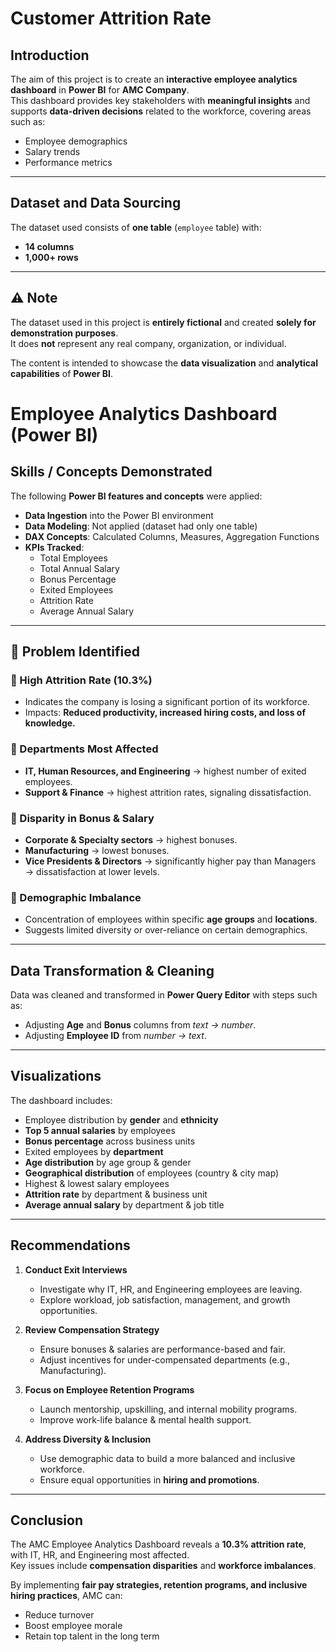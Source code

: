 # Customer Attrition Rate

## Introduction
The aim of this project is to create an **interactive employee analytics dashboard** in **Power BI** for **AMC Company**.  
This dashboard provides key stakeholders with **meaningful insights** and supports **data-driven decisions** related to the workforce, covering areas such as:

- Employee demographics  
- Salary trends  
- Performance metrics  

---

## Dataset and Data Sourcing
The dataset used consists of **one table** (`employee` table) with:  

- **14 columns**  
- **1,000+ rows**  

---

## ⚠️ Note
The dataset used in this project is **entirely fictional** and created **solely for demonstration purposes**.  
It does **not** represent any real company, organization, or individual.  

The content is intended to showcase the **data visualization** and **analytical capabilities** of **Power BI**.
# Employee Analytics Dashboard (Power BI)

## Skills / Concepts Demonstrated
The following **Power BI features and concepts** were applied:


- **Data Ingestion** into the Power BI environment
- **Data Modeling**: Not applied (dataset had only one table)
- **DAX Concepts**: Calculated Columns, Measures, Aggregation Functions
- **KPIs Tracked**:  
  - Total Employees  
  - Total Annual Salary  
  - Bonus Percentage  
  - Exited Employees  
  - Attrition Rate  
  - Average Annual Salary  

---

## 🚨 Problem Identified

### 🔴 High Attrition Rate (10.3%)
- Indicates the company is losing a significant portion of its workforce.  
- Impacts: **Reduced productivity, increased hiring costs, and loss of knowledge.**

### 🔴 Departments Most Affected
- **IT, Human Resources, and Engineering** → highest number of exited employees.  
- **Support & Finance** → highest attrition rates, signaling dissatisfaction.  

### 🔴 Disparity in Bonus & Salary
- **Corporate & Specialty sectors** → highest bonuses.  
- **Manufacturing** → lowest bonuses.  
- **Vice Presidents & Directors** → significantly higher pay than Managers → dissatisfaction at lower levels.  

### 🔴 Demographic Imbalance
- Concentration of employees within specific **age groups** and **locations**.  
- Suggests limited diversity or over-reliance on certain demographics.  

---

## Data Transformation & Cleaning
Data was cleaned and transformed in **Power Query Editor** with steps such as:  
- Adjusting **Age** and **Bonus** columns from *text → number*.  
- Adjusting **Employee ID** from *number → text*.  

---

## Visualizations
The dashboard includes:  
- Employee distribution by **gender** and **ethnicity**  
- **Top 5 annual salaries** by employees  
- **Bonus percentage** across business units  
- Exited employees by **department**  
- **Age distribution** by age group & gender  
- **Geographical distribution** of employees (country & city map)  
- Highest & lowest salary employees  
- **Attrition rate** by department & business unit  
- **Average annual salary** by department & job title  

---

## Recommendations

1. **Conduct Exit Interviews**  
   - Investigate why IT, HR, and Engineering employees are leaving.  
   - Explore workload, job satisfaction, management, and growth opportunities.  

2. **Review Compensation Strategy**  
   - Ensure bonuses & salaries are performance-based and fair.  
   - Adjust incentives for under-compensated departments (e.g., Manufacturing).  

3. **Focus on Employee Retention Programs**  
   - Launch mentorship, upskilling, and internal mobility programs.  
   - Improve work-life balance & mental health support.  

4. **Address Diversity & Inclusion**  
   - Use demographic data to build a more balanced and inclusive workforce.  
   - Ensure equal opportunities in **hiring and promotions**.  

---

## Conclusion
The AMC Employee Analytics Dashboard reveals a **10.3% attrition rate**, with IT, HR, and Engineering most affected.  
Key issues include **compensation disparities** and **workforce imbalances**.  

By implementing **fair pay strategies, retention programs, and inclusive hiring practices**, AMC can:  
- Reduce turnover  
- Boost employee morale  
- Retain top talent in the long term  
